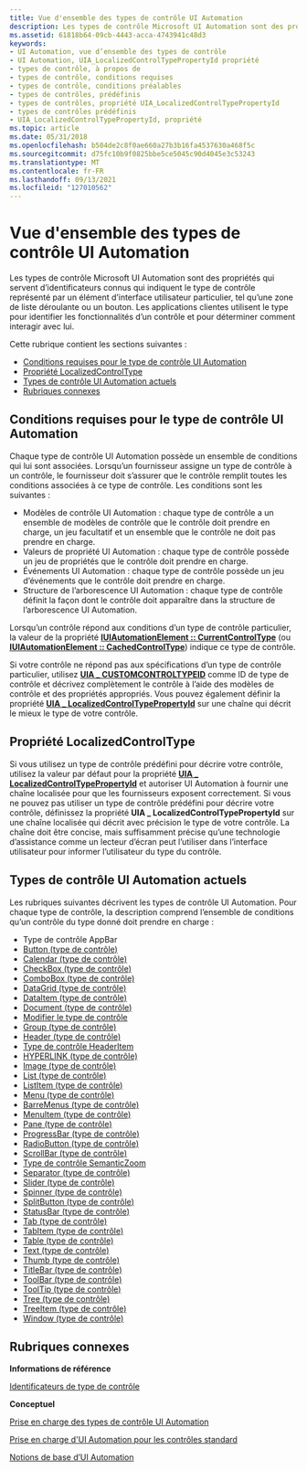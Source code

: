 ```yaml
---
title: Vue d'ensemble des types de contrôle UI Automation
description: Les types de contrôle Microsoft UI Automation sont des propriétés qui servent d’identificateurs connus qui indiquent le type de contrôle représenté par un élément d’interface utilisateur particulier, tel qu’une zone de liste déroulante ou un bouton.
ms.assetid: 61818b64-09cb-4443-acca-4743941c48d3
keywords:
- UI Automation, vue d’ensemble des types de contrôle
- UI Automation, UIA_LocalizedControlTypePropertyId propriété
- types de contrôle, à propos de
- types de contrôle, conditions requises
- types de contrôle, conditions préalables
- types de contrôles, prédéfinis
- types de contrôles, propriété UIA_LocalizedControlTypePropertyId
- types de contrôles prédéfinis
- UIA_LocalizedControlTypePropertyId, propriété
ms.topic: article
ms.date: 05/31/2018
ms.openlocfilehash: b504de2c8f0ae660a27b3b16fa4537630a468f5c
ms.sourcegitcommit: d75fc10b9f0825bbe5ce5045c90d4045e3c53243
ms.translationtype: MT
ms.contentlocale: fr-FR
ms.lasthandoff: 09/13/2021
ms.locfileid: "127010562"
---
```

# <a name="ui-automation-control-types-overview"></a>Vue d'ensemble des types de contrôle UI Automation

Les types de contrôle Microsoft UI Automation sont des propriétés qui servent d’identificateurs connus qui indiquent le type de contrôle représenté par un élément d’interface utilisateur particulier, tel qu’une zone de liste déroulante ou un bouton. Les applications clientes utilisent le type pour identifier les fonctionnalités d’un contrôle et pour déterminer comment interagir avec lui.

Cette rubrique contient les sections suivantes :

-   [Conditions requises pour le type de contrôle UI Automation](#ui-automation-control-type-requisites)
-   [Propriété LocalizedControlType](#the-localizedcontroltype-property)
-   [Types de contrôle UI Automation actuels](#current-ui-automation-control-types)
-   [Rubriques connexes](#related-topics)

## <a name="ui-automation-control-type-requisites"></a>Conditions requises pour le type de contrôle UI Automation

Chaque type de contrôle UI Automation possède un ensemble de conditions qui lui sont associées. Lorsqu’un fournisseur assigne un type de contrôle à un contrôle, le fournisseur doit s’assurer que le contrôle remplit toutes les conditions associées à ce type de contrôle. Les conditions sont les suivantes :

-   Modèles de contrôle UI Automation : chaque type de contrôle a un ensemble de modèles de contrôle que le contrôle doit prendre en charge, un jeu facultatif et un ensemble que le contrôle ne doit pas prendre en charge.
-   Valeurs de propriété UI Automation : chaque type de contrôle possède un jeu de propriétés que le contrôle doit prendre en charge.
-   Événements UI Automation : chaque type de contrôle possède un jeu d’événements que le contrôle doit prendre en charge.
-   Structure de l’arborescence UI Automation : chaque type de contrôle définit la façon dont le contrôle doit apparaître dans la structure de l’arborescence UI Automation.

Lorsqu’un contrôle répond aux conditions d’un type de contrôle particulier, la valeur de la propriété [**IUIAutomationElement :: CurrentControlType**](/windows/desktop/api/UIAutomationClient/nf-uiautomationclient-iuiautomationelement-get_currentcontroltype) (ou [**IUIAutomationElement :: CachedControlType**](/windows/desktop/api/UIAutomationClient/nf-uiautomationclient-iuiautomationelement-get_cachedcontroltype)) indique ce type de contrôle.

Si votre contrôle ne répond pas aux spécifications d’un type de contrôle particulier, utilisez [**UIA \_ CUSTOMCONTROLTYPEID**](uiauto-controltype-ids.md) comme ID de type de contrôle et décrivez complètement le contrôle à l’aide des modèles de contrôle et des propriétés appropriés. Vous pouvez également définir la propriété [**UIA \_ LocalizedControlTypePropertyId**](uiauto-automation-element-propids.md) sur une chaîne qui décrit le mieux le type de votre contrôle.

## <a name="the-localizedcontroltype-property"></a>Propriété LocalizedControlType

Si vous utilisez un type de contrôle prédéfini pour décrire votre contrôle, utilisez la valeur par défaut pour la propriété [**UIA \_ LocalizedControlTypePropertyId**](uiauto-automation-element-propids.md) et autoriser UI Automation à fournir une chaîne localisée pour que les fournisseurs exposent correctement. Si vous ne pouvez pas utiliser un type de contrôle prédéfini pour décrire votre contrôle, définissez la propriété **UIA \_ LocalizedControlTypePropertyId** sur une chaîne localisée qui décrit avec précision le type de votre contrôle. La chaîne doit être concise, mais suffisamment précise qu’une technologie d’assistance comme un lecteur d’écran peut l’utiliser dans l’interface utilisateur pour informer l’utilisateur du type du contrôle.

## <a name="current-ui-automation-control-types"></a>Types de contrôle UI Automation actuels

Les rubriques suivantes décrivent les types de contrôle UI Automation. Pour chaque type de contrôle, la description comprend l’ensemble de conditions qu’un contrôle du type donné doit prendre en charge :

-   Type de contrôle AppBar
-   [Button (type de contrôle)](uiauto-supportbuttoncontroltype.md)
-   [Calendar (type de contrôle)](uiauto-supportcalendarcontroltype.md)
-   [CheckBox (type de contrôle)](uiauto-supportcheckboxcontroltype.md)
-   [ComboBox (type de contrôle)](uiauto-supportcomboboxcontroltype.md)
-   [DataGrid (type de contrôle)](uiauto-supportdatagridcontroltype.md)
-   [DataItem (type de contrôle)](uiauto-supportdataitemcontroltype.md)
-   [Document (type de contrôle)](uiauto-supportdocumentcontroltype.md)
-   [Modifier le type de contrôle](uiauto-supporteditcontroltype.md)
-   [Group (type de contrôle)](uiauto-supportgroupcontroltype.md)
-   [Header (type de contrôle)](uiauto-supportheadercontroltype.md)
-   [Type de contrôle HeaderItem](uiauto-supportheaderitemcontroltype.md)
-   [HYPERLINK (type de contrôle)](uiauto-supporthyperlinkcontroltype.md)
-   [Image (type de contrôle)](uiauto-supportimagecontroltype.md)
-   [List (type de contrôle)](uiauto-supportlistcontroltype.md)
-   [ListItem (type de contrôle)](uiauto-supportlistitemcontroltype.md)
-   [Menu (type de contrôle)](uiauto-supportmenucontroltype.md)
-   [BarreMenus (type de contrôle)](uiauto-supportmenubarcontroltype.md)
-   [MenuItem (type de contrôle)](uiauto-supportmenuitemcontroltype.md)
-   [Pane (type de contrôle)](uiauto-supportpanecontroltype.md)
-   [ProgressBar (type de contrôle)](uiauto-supportprogressbarcontroltype.md)
-   [RadioButton (type de contrôle)](uiauto-supportradiobuttoncontroltype.md)
-   [ScrollBar (type de contrôle)](uiauto-supportscrollbarcontroltype.md)
-   [Type de contrôle SemanticZoom](/windows/desktop/WinAuto/uiauto-supportsemanticzoomcontroltype)
-   [Separator (type de contrôle)](uiauto-supportseparatorcontroltype.md)
-   [Slider (type de contrôle)](uiauto-supportslidercontroltype.md)
-   [Spinner (type de contrôle)](uiauto-supportspinnercontroltype.md)
-   [SplitButton (type de contrôle)](uiauto-supportsplitbuttoncontroltype.md)
-   [StatusBar (type de contrôle)](uiauto-supportstatusbarcontroltype.md)
-   [Tab (type de contrôle)](uiauto-supporttabcontroltype.md)
-   [TabItem (type de contrôle)](uiauto-supporttabitemcontroltype.md)
-   [Table (type de contrôle)](uiauto-supporttablecontroltype.md)
-   [Text (type de contrôle)](uiauto-supporttextcontroltype.md)
-   [Thumb (type de contrôle)](uiauto-supportthumbcontroltype.md)
-   [TitleBar (type de contrôle)](uiauto-supporttitlebarcontroltype.md)
-   [ToolBar (type de contrôle)](uiauto-supporttoolbarcontroltype.md)
-   [ToolTip (type de contrôle)](uiauto-supporttooltipcontroltype.md)
-   [Tree (type de contrôle)](uiauto-supporttreecontroltype.md)
-   [TreeItem (type de contrôle)](uiauto-supporttreeitemcontroltype.md)
-   [Window (type de contrôle)](uiauto-supportwindowcontroltype.md)

## <a name="related-topics"></a>Rubriques connexes

<dl> <dt>

**Informations de référence**
</dt> <dt>

[Identificateurs de type de contrôle](uiauto-controltype-ids.md)
</dt> <dt>

**Conceptuel**
</dt> <dt>

[Prise en charge des types de contrôle UI Automation](uiauto-supportinguiautocontroltypes.md)
</dt> <dt>

[Prise en charge d'UI Automation pour les contrôles standard](uiauto-controlsupport.md)
</dt> <dt>

[Notions de base d’UI Automation](entry-uiautocore-overview.md)
</dt> </dl>

 

 